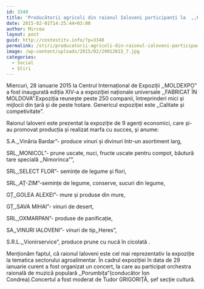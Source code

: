 ```yaml
---
id: 3348
title: 'Producătorii agricoli din raionul Ialoveni participanți la  ,,FABRICAT ÎN MOLDOVA”'
date: 2015-02-01T14:25:44+03:00
author: Mircea
layout: post
guid: http://costestitv.info/?p=3348
permalink: /stiri/producatorii-agricoli-din-raionul-ialoveni-participanti-la-fabricat-in-moldova/
image: /wp-content/uploads/2015/02/29012015_7.jpg
categories:
  - Social
  - Știri
---
```

Miercuri, 28 ianuarie 2015 la Centrul Internațional de Expoziții ,,MOLDEXPO&#8221; a fost inaugurată ediția XIV-a a expoziției naționale universale ,,FABRICAT ÎN MOLDOVA&#8221;.Expoziția reunește peste 250 companii, întreprinderi mici și mijlocii din țară și de peste hotare. Genericul expoziției este ,,Calitate și competivitate&#8221;.<!--more-->

Raionul Ialoveni este prezentat la expoziție de 9 agenți economici, care și-au promovat producția și realizat marfa cu succes, și anume:

S.A.,,Vinăria Bardar&#8221;- produce vinuri și divinuri într-un asortiment larg,

SRL,,MONICOL&#8221;- prune uscate, nuci, fructe uscate pentru compot, băutură tare specială ,,Nimorinca&#8221;&#8221;,

SRL,,SELECT FLOR&#8221;- semințe de legume și flori,

SRL,,AȚ-ZIM&#8221;-semințe de legume, conserve, sucuri din legume,

GȚ,,GOLEA ALEXEI&#8221;- mure și produse din mure,

GȚ,,SAVA MIHAI&#8221;- vinuri de desert,

SRL,,OXMARPAN&#8221;- produse de panificație,

SA,,VINURI IALOVENI&#8221;- vinuri de tip,,Heres&#8221;,

S.R.L.,,Vionirservice&#8221;, produce prune cu nucă în cicolată .

Menționăm faptul, că raionul Ialoveni este cel mai reprezentativ la expoziție la tematica sectorului agroalimentar. În cadrul expoziției în data de 29 ianuarie curent a fost organizat un concert, la care au participat orchestra raională de muzică populară ,,Porumbița&#8221;(conducător Ion Condrea).Concertul a fost moderat de Tudor GRIGORIȚĂ, șef secție cultură.